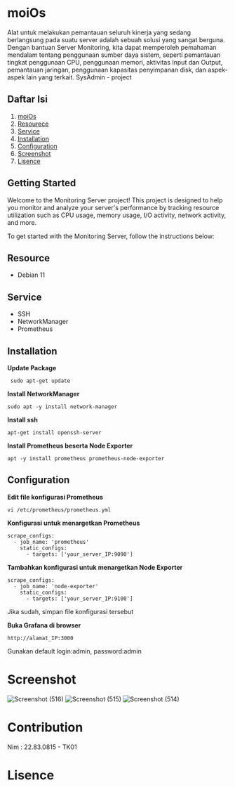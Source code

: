 # moiOs
Alat untuk melakukan pemantauan seluruh kinerja yang sedang berlangsung pada suatu server adalah sebuah solusi yang sangat berguna. Dengan bantuan Server Monitoring, kita dapat memperoleh pemahaman mendalam tentang penggunaan sumber daya sistem, seperti pemantauan tingkat penggunaan CPU, penggunaan memori, aktivitas Input dan Output, pemantauan jaringan, penggunaan kapasitas penyimpanan disk, dan aspek-aspek lain yang terkait.
SysAdmin - project

## Daftar Isi
1. [moiOs](#moiOs)
2. [Resourece](#Resource)
4. [Service](#Service)
5. [Installation](#Installation)
6. [Configuration](#Configuration)
7. [Screenshot](#Screenshot)
8. [Lisence](#Lisence)

## Getting Started

Welcome to the Monitoring Server project! This project is designed to help you monitor and analyze your server's performance by tracking resource utilization such as CPU usage, memory usage, I/O activity, network activity, and more.

To get started with the Monitoring Server, follow the instructions below:

## Resource
   - Debian 11

## Service
   - SSH
   - NetworkManager
   - Prometheus

## Installation
   **Update Package**
   ```shell
    sudo apt-get update
   ```

   **Install NetworkManager** 
   ```shell
   sudo apt -y install network-manager
   ```

   **Install ssh**
   ```shell
   apt-get install openssh-server
   ```

   **Install Prometheus beserta Node Exporter**
   ```shell
   apt -y install prometheus prometheus-node-exporter
   ```

   
## Configuration 
   **Edit file konfigurasi Prometheus**
   ```shell
   vi /etc/prometheus/prometheus.yml
   ```

   **Konfigurasi untuk menargetkan Prometheus**
   ```shell
   scrape_configs:
     - job_name: 'prometheus'
       static_configs:
         - targets: ['your_server_IP:9090']
   ```

   **Tambahkan konfigurasi untuk menargetkan Node Exporter**
   ```shell
   scrape_configs:
     - job_name: 'node-exporter'
       static_configs:
         - targets: ['your_server_IP:9100']
   ```
   Jika sudah, simpan file konfigurasi tersebut
   
   **Buka Grafana di browser**
   ```shell
   http://alamat_IP:3000
   ```
   Gunakan default login:admin, password:admin

# Screenshot
![Screenshot (516)](https://github.com/zaiy0/moiOs/assets/90432809/0853c343-0353-471b-a02e-f5be3f116974)
![Screenshot (515)](https://github.com/zaiy0/moiOs/assets/90432809/fdc5098d-b3ff-40f2-a9a2-591700e75eef)
![Screenshot (514)](https://github.com/zaiy0/moiOs/assets/90432809/dd1a33b6-519a-4d97-ac70-69632b641cf8)


# Contribution
Nim    : 22.83.0815 - TK01
# Lisence
